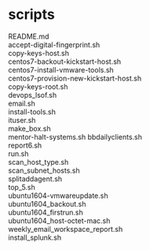 # scripts
 README.md  
 accept-digital-fingerprint.sh  
 copy-keys-host.sh  
 centos7-backout-kickstart-host.sh  
 centos7-install-vmware-tools.sh  
 centos7-provision-new-kickstart-host.sh  
 copy-keys-root.sh  
 devops_lsof.sh  
 email.sh  
 install-tools.sh  
 ituser.sh  
 make_box.sh  
 mentor-halt-systems.sh 
 bbdailyclients.sh   
 report6.sh  
 run.sh  
 scan_host_type.sh  
 scan_subnet_hosts.sh  
 splitaddagent.sh  
 top_5.sh  
 ubuntu1604-vmwareupdate.sh  
 ubuntu1604_backout.sh  
 ubuntu1604_firstrun.sh  
 ubuntu1604_host-octet-mac.sh  
 weekly_email_workspace_report.sh  
 install_splunk.sh   
